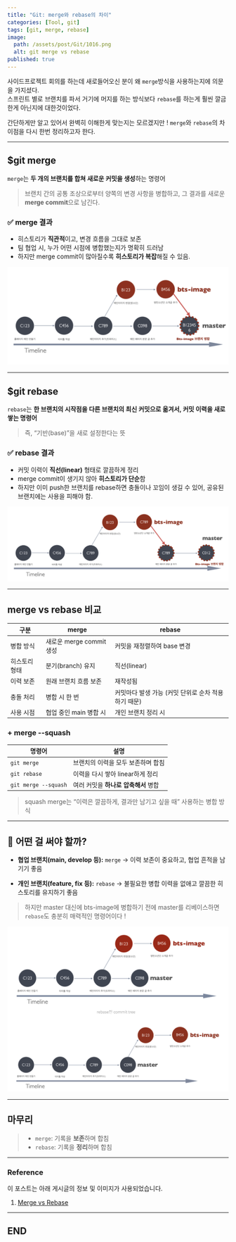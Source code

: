 ```yaml
---
title: "Git: merge와 rebase의 차이"
categories: [Tool, git]
tags: [git, merge, rebase]
image:
  path: /assets/post/Git/1016.png
  alt: git merge vs rebase
published: true
---
```


사이드프로젝트 회의를 하는데 새로들어오신 분이 왜 `merge`방식을 사용하는지에 의문을 가지셨다.      
스프린트 별로 브랜치를 파서 거기에 머지를 하는 방식보다 `rebase`를 하는게 훨씬 깔금한게 아닌지에 대한것이었다.

간단하게만 알고 있어서 완벽히 이해한게 맞는지는 모르겠지만 !
`merge`와 `rebase`의 차이점을 다시 한번 정리하고자 한다.

---

## $git merge

`merge`는 **두 개의 브랜치를 합쳐 새로운 커밋을 생성**하는 명령어  

> 브랜치 간의 공통 조상으로부터 양쪽의 변경 사항을 병합하고, 그 결과를 새로운 **merge commit**으로 남긴다.

### ✅ merge 결과

* 히스토리가 **직관적**이고, 변경 흐름을 그대로 보존
* 팀 협업 시, 누가 어떤 시점에 병합했는지가 명확히 드러남
* 하지만 merge commit이 많아질수록 **히스토리가 복잡**해질 수 있음.

![merge diagram](/assets/post/Git/1016.png)

---

## $git rebase

`rebase`는 **한 브랜치의 시작점을 다른 브랜치의 최신 커밋으로 옮겨서, 커밋 이력을 새로 쌓는 명령어**
> 즉, “기반(base)”을 새로 설정한다는 뜻

### ✅ rebase 결과

* 커밋 이력이 **직선(linear)** 형태로 깔끔하게 정리
* merge commit이 생기지 않아 **히스토리가 단순**함
* 하지만 이미 push한 브랜치를 rebase하면 충돌이나 꼬임이 생길 수 있어, 공유된 브랜치에는 사용을 피해야 함.

![rebase diagram](/assets/post/Git/101601.png)

---

## merge vs rebase 비교

| 구분      | merge               | rebase            |
| ------- | ------------------- | ----------------- |
| 병합 방식   | 새로운 merge commit 생성 | 커밋을 재정렬하여 base 변경 |
| 히스토리 형태 | 분기(branch) 유지       | 직선(linear)        |
| 이력 보존   | 원래 브랜치 흐름 보존        | 재작성됨              |
| 충돌 처리   | 병합 시 한 번            | 커밋마다 발생 가능 (커밋 단위로 순차 적용하기 때문)       |
| 사용 시점   | 협업 중인 main 병합 시     | 개인 브랜치 정리 시       |


### + merge --squash

| 명령어                  | 설명                     |
| -------------------- | ---------------------- |
| `git merge`          | 브랜치의 이력을 모두 보존하며 합침    |
| `git rebase`         | 이력을 다시 쌓아 linear하게 정리  |
| `git merge --squash` | 여러 커밋을 **하나로 압축해서** 병합 |

> squash merge는 “이력은 깔끔하게, 결과만 남기고 싶을 때” 사용하는 병합 방식

---

## 🔹 어떤 걸 써야 할까?

* **협업 브랜치(main, develop 등):** `merge`
  → 이력 보존이 중요하고, 협업 흔적을 남기기 좋음

* **개인 브랜치(feature, fix 등):** `rebase`
  → 불필요한 병합 이력을 없애고 깔끔한 히스토리를 유지하기 좋음


> 하지만 master 대신에 bts-image에 병합하기 전에 master를 리베이스하면 `rebase`도 충분히 매력적인 명령어이다 !

![diagram](/assets/post/Git/101603.png)

---

## 마무리

> * `merge`: 기록을 **보존**하며 합침
> * `rebase`: 기록을 **정리**하며 합침

---

### Reference
이 포스트는 아래 게시글의 정보 및 이미지가 사용되었습니다.
1. [Merge vs Rebase](https://brunch.co.kr/@anonymdevoo/7)

---

## END